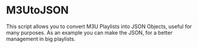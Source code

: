 M3UtoJSON
=========

This script allows you to convert M3U Playlists into JSON Objects,
useful for many purposes. As an example you can make the JSON, for
a better management in big playlists.
